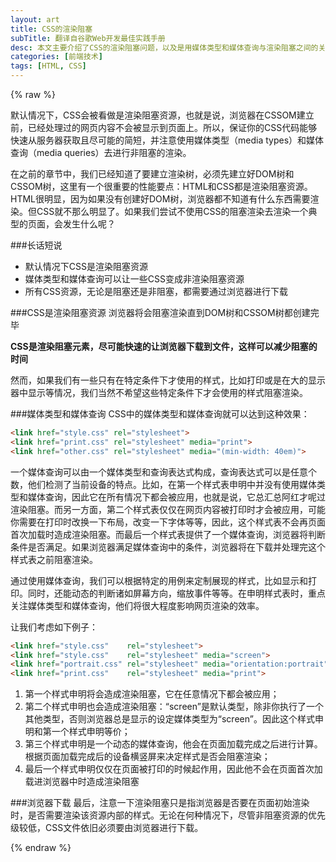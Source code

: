 ```yaml
---
layout: art
title: CSS的渲染阻塞
subTitle: 翻译自谷歌Web开发最佳实践手册
desc: 本文主要介绍了CSS的渲染阻塞问题，以及是用媒体类型和媒体查询与渲染阻塞之间的关系，翻译自<a href='https://developers.google.com/web/fundamentals/documentation/performance/critical-rendering-path/render-blocking-css' title='谷歌 Web 开发最佳实践手册'>Google Web Fundamentals</a>
categories: [前端技术]
tags: [HTML, CSS]
---
```


{% raw %}

默认情况下，CSS会被看做是渲染阻塞资源，也就是说，浏览器在CSSOM建立前，已经处理过的网页内容不会被显示到页面上。所以，保证你的CSS代码能够快速从服务器获取且尽可能的简短，并注意使用媒体类型（media types）和媒体查询（media queries）去进行非阻塞的渲染。

在之前的章节中，我们已经知道了要建立渲染树，必须先建立好DOM树和CSSOM树，这里有一个很重要的性能要点：HTML和CSS都是渲染阻塞资源。HTML很明显，因为如果没有创建好DOM树，浏览器都不知道有什么东西需要渲染。但CSS就不那么明显了。如果我们尝试不使用CSS的阻塞渲染去渲染一个典型的页面，会发生什么呢？

###长话短说
* 默认情况下CSS是渲染阻塞资源
* 媒体类型和媒体查询可以让一些CSS变成非渲染阻塞资源
* 所有CSS资源，无论是阻塞还是非阻塞，都需要通过浏览器进行下载

###CSS是渲染阻塞资源
浏览器将会阻塞渲染直到DOM树和CSSOM树都创建完毕

**CSS是渲染阻塞元素，尽可能快速的让浏览器下载到文件，这样可以减少阻塞的时间**

然而，如果我们有一些只有在特定条件下才使用的样式，比如打印或是在大的显示器中显示等情况，我们当然不希望这些特定条件下才会使用的样式阻塞渲染。

###媒体类型和媒体查询
CSS中的媒体类型和媒体查询就可以达到这种效果：

```html
<link href="style.css" rel="stylesheet">
<link href="print.css" rel="stylesheet" media="print">
<link href="other.css" rel="stylesheet" media="(min-width: 40em)">
```

一个媒体查询可以由一个媒体类型和查询表达式构成，查询表达式可以是任意个数，他们检测了当前设备的特点。比如，在第一个样式表申明中并没有使用媒体类型和媒体查询，因此它在所有情况下都会被应用，也就是说，它总汇总阿红才呢过渲染阻塞。而另一方面，第二个样式表仅仅在网页内容被打印时才会被应用，可能你需要在打印时改换一下布局，改变一下字体等等，因此，这个样式表不会再页面首次加载时造成渲染阻塞。而最后一个样式表提供了一个媒体查询，浏览器将判断条件是否满足。如果浏览器满足媒体查询中的条件，浏览器将在下载并处理完这个样式表之前阻塞渲染。

通过使用媒体查询，我们可以根据特定的用例来定制展现的样式，比如显示和打印。同时，还能动态的判断诸如屏幕方向，缩放事件等等。在申明样式表时，重点关注媒体类型和媒体查询，他们将很大程度影响网页渲染的效率。

让我们考虑如下例子：
```html
<link href="style.css"    rel="stylesheet">
<link href="style.css"    rel="stylesheet" media="screen">
<link href="portrait.css" rel="stylesheet" media="orientation:portrait">
<link href="print.css"    rel="stylesheet" media="print">
```

1. 第一个样式申明将会造成渲染阻塞，它在任意情况下都会被应用；
2. 第二个样式申明也会造成渲染阻塞：“screen”是默认类型，除非你执行了一个其他类型，否则浏览器总是显示的设定媒体类型为“screen”。因此这个样式申明和第一个样式申明等价；
3. 第三个样式申明是一个动态的媒体查询，他会在页面加载完成之后进行计算。根据页面加载完成后的设备横竖屏来决定样式是否会阻塞渲染；
4. 最后一个样式申明仅仅在页面被打印的时候起作用，因此他不会在页面首次加载进浏览器中时造成渲染阻塞

###浏览器下载
最后，注意一下渲染阻塞只是指浏览器是否要在页面初始渲染时，是否需要渲染该资源内部的样式。无论在何种情况下，尽管非阻塞资源的优先级较低，CSS文件依旧必须要由浏览器进行下载。

{% endraw %}